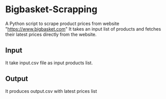 # Bigbasket-Scrapping
A Python script to scrape product prices from website "https://www.bigbasket.com"
It takes an input list of products and fetches their latest prices directly from the website.
## Input
It take input.csv file as input products list.
## Output
It produces output.csv with latest prices list
